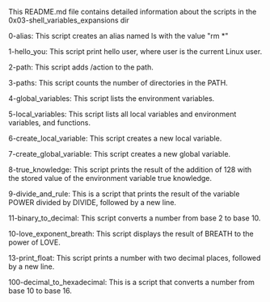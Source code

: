 This README.md file contains detailed information about the scripts in the 0x03-shell_variables_expansions dir

  0-alias: This script creates an alias named ls with the value "rm *"

  1-hello_you: This script print hello user, where user is the current Linux user.

  2-path: This script adds /action to the path.

  3-paths: This script counts the number of directories in the PATH.

  4-global_variables: This script lists the environment variables.

  5-local_variables: This script lists all local variables and environment variables, and functions.

  6-create_local_variable: This script creates a new local variable.

  7-create_global_variable: This script creates a new global variable.

  8-true_knowledge: This script prints the result of the addition of 128 with the stored value of the environment variable true knowledge.

  9-divide_and_rule: This is a script that prints the result of the variable POWER divided by DIVIDE, followed by a new line.

  11-binary_to_decimal: This script converts a number from base 2 to base 10.

  10-love_exponent_breath: This script displays the result of BREATH to the power of LOVE.

  13-print_float: This script prints a number with two decimal places, followed by a new line.

  100-decimal_to_hexadecimal: This is a script that converts a number from base 10 to base 16.

  
